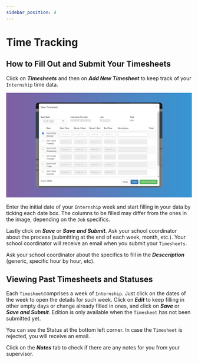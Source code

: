 ```yaml
---
sidebar_position: 4
---
```


# Time Tracking

## How to Fill Out and Submit Your Timesheets

Click on **_Timesheets_** and then on **_Add New Timesheet_** to keep track of your `Internship` time data.

![New Timesheet](images/new-timesheet.png)

Enter the initial date of your `Internship` week and start filling in your data by ticking each date box. The columns to be filled may differ from the ones in the image, depending on the `Job` specifics.

Lastly click on **_Save_** or **_Save and Submit_**. Ask your school coordinator about the process (submitting at the end of each week, month, etc.). Your school coordinator will receive an email when you submit your `Timesheets`.

Ask your school coordinator about the specifics to fill in the **_Desccription_** (generic, specific hour by hour, etc).

## Viewing Past Timesheets and Statuses

Each `Timesheet`comprises a week of `Internship`. Just click on the dates of the week to open the details for such week. Click on **_Edit_** to keep filling in other empty days or change already filled in ones, and click on **_Save_** or **_Save and Submit_**. Edition is only available when the `Timesheet` has not been submitted yet.

You can see the Status at the bottom left corner. In case the `Timesheet` is rejected, you will receive an email.

Click on the **_Notes_** tab to check if there are any notes for you from your supervisor.

